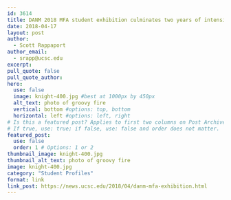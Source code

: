 ```yaml
---
id: 3614
title: DANM 2018 MFA student exhibition culminates two years of intensive study and creative work
date: 2018-04-17
layout: post
author:
  - Scott Rappaport
author_email:
  - srapp@ucsc.edu
excerpt: 
pull_quote: false
pull_quote_author:
hero:
  use: false
  image: knight-400.jpg #best at 1000px by 450px
  alt_text: photo of groovy fire
  vertical: bottom #options: top, bottom
  horizontal: left #options: left, right
# Is this a featured post? Applies to first two columns on Post Archive Page.
# If true, use: true; if false, use: false and order does not matter.
featured_post:
  use: false
  order: 1 # Options: 1 or 2
thumbnail_image: knight-400.jpg
thumbnail_alt_text: photo of groovy fire
image: knight-400.jpg
category: "Student Profiles"
format: link
link_post: https://news.ucsc.edu/2018/04/danm-mfa-exhibition.html
---
```

